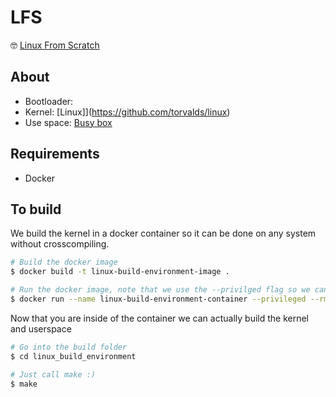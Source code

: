 # LFS
🤓 [Linux From Scratch](https://www.linuxfromscratch.org/lfs/view/stable/index.html)

## About
- Bootloader: []()
- Kernel: [Linux]](https://github.com/torvalds/linux)
- Use space: [Busy box]()

## Requirements
- Docker

## To build
We build the kernel in a docker container so it can be done on any system without crosscompiling.

```sh
# Build the docker image
$ docker build -t linux-build-environment-image .

# Run the docker image, note that we use the --privilged flag so we can move our boot-files to the filesystem outside of the container.
$ docker run --name linux-build-environment-container --privileged --rm -it linux-build-environment-image
```

Now that you are inside of the container we can actually build the kernel and userspace
```sh
# Go into the build folder
$ cd linux_build_environment

# Just call make :)
$ make
```
